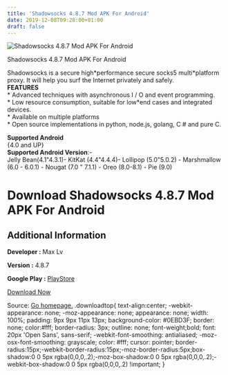 ```yaml
---
title: 'Shadowsocks 4.8.7 Mod APK For Android'
date: 2019-12-08T09:28:00+01:00
draft: false
---
```


![Shadowsocks 4.8.7 Mod APK For Android](https://i0.wp.com/apkhome.net/wp-content/uploads/2019/12/Shadowsocks-4.8.7-Mod.png "Shadowsocks 4.8.7 Mod APK For Android")

  

Shadowsocks 4.8.7 Mod APK For Android

Shadowsocks is a secure high\*performance secure socks5 multi\*platform proxy. It will help you surf the Internet privately and safely.  
**FEATURES**  
\* Advanced techniques with asynchronous I / O and event programming.  
\* Low resource consumption, suitable for low\*end cases and integrated devices.  
\* Available on multiple platforms  
\* Open source implementations in python, node.js, golang, C # and pure C.

**Supported Android**  
{4.0 and UP}  
**Supported Android Version**:-  
Jelly Bean(4.1"4.3.1)- KitKat (4.4"4.4.4)- Lollipop (5.0"5.0.2) - Marshmallow (6.0 - 6.0.1) - Nougat (7.0 " 7.1.1) - Oreo (8.0-8.1) - Pie (9.0)

Download Shadowsocks 4.8.7 Mod APK For Android
==============================================

Additional Information
----------------------

**Developer :** Max Lv

**Version :** 4.8.7

**Google Play :** [PlayStore](https://play.google.com/store/apps/details?id=com.github.shadowsocks&hl=en)

  

[Download Now](https://store4app.co/post/shadowsocks-4-8-7-mod-apk-for-android_1575793393)

  
Source: [Go homepage.](https://store4app.co/post/shadowsocks-4-8-7-mod-apk-for-android_1575793393) .downloadtop{ text-align:center; -webkit-appearance: none; -moz-appearance: none; appearance: none; width: 100%; padding: 9px 9px 11px 13px; background-color: #0EBD3F; border: none; color:#fff; border-radius: 3px; outline: none; font-weight;bold; font: 20px 'Open Sans', sans-serif; -webkit-font-smoothing: antialiased; -moz-osx-font-smoothing: grayscale; color: #fff; cursor: pointer; border-radius:15px;-webkit-border-radius:15px;-moz-border-radius:5px;box-shadow:0 0 5px rgba(0,0,0,.2);-moz-box-shadow:0 0 5px rgba(0,0,0,.2);-webkit-box-shadow:0 0 5px rgba(0,0,0,.2) !important; }